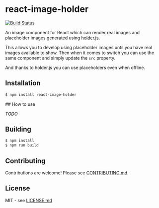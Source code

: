 # react-image-holder

[![Build Status](https://secure.travis-ci.org/hiddentao/react-image-holder.png)](http://travis-ci.org/hiddentao/react-image-holder)

An image component for React which can render real images and placeholder images generated using [holder.js](https://github.com/imsky/holder/).

This allows you to develop using placeholder images until you have real images available to show. Then when it comes to switch you can use the same component and simply update the `src` property.

And thanks to holder.js you can use placeholders even when offline.

## Installation

```bash
$ npm install react-image-holder
```

## How to use

_TODO_

## Building

```bash
$ npm install
$ npm run build
```

## Contributing

Contributions are welcome! Please see [CONTRIBUTING.md](https://github.com/hiddentao/react-image-holder/blob/master/CONTRIBUTING.md).


## License

MIT - see [LICENSE.md](https://github.com/hiddentao/react-image-holder/blob/master/LICENSE.md)